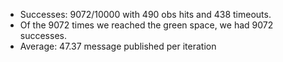 * Successes: 9072/10000 with 490 obs hits and 438 timeouts.
* Of the 9072 times we reached the green space, we had 9072 successes.
* Average: 47.37 message published per iteration
